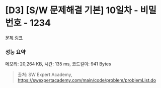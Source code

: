 # [D3] [S/W 문제해결 기본] 10일차 - 비밀번호 - 1234 

[문제 링크](https://swexpertacademy.com/main/code/problem/problemDetail.do?contestProbId=AV14_DEKAJcCFAYD) 

### 성능 요약

메모리: 20,264 KB, 시간: 135 ms, 코드길이: 941 Bytes



> 출처: SW Expert Academy, https://swexpertacademy.com/main/code/problem/problemList.do